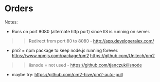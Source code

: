 # Orders

Notes:
* Runs on port 8080 (alternate http port) since IIS is running on server.
>> Redirect from port 80 to 8080 - http://app.developeralex.com/

* pm2 = npm package to keep node.js running forever. https://www.npmjs.com/package/pm2  https://github.com/Unitech/pm2
>> iisnode = not used - https://github.com/tjanczuk/iisnode

* maybe try: https://github.com/pm2-hive/pm2-auto-pull


